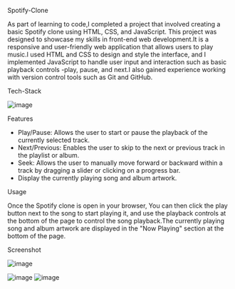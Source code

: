 Spotify-Clone

As part of learning to code,I completed a project that involved creating a basic Spotify clone using HTML, CSS, and JavaScript. This project was designed to showcase my skills in front-end web development.It is a responsive and user-friendly web application that allows users to play music.I used HTML and CSS to design and style the interface, and I implemented JavaScript to handle user input and interaction such as basic playback controls -play, pause, and next.I also gained experience working with version control tools such as Git and GitHub.

Tech-Stack

![image](https://github.com/user-attachments/assets/16a1a982-78d2-4d9b-8c2c-e6ad399b0ad9)


Features

- Play/Pause: Allows the user to start or pause the playback of the currently selected track.
- Next/Previous: Enables the user to skip to the next or previous track in the playlist or album.
- Seek: Allows the user to manually move forward or backward within a track by dragging a slider or clicking on a progress bar.
- Display the currently playing song and album artwork.

Usage

Once the Spotify clone is open in your browser, You can then click the play button next to the song to start playing it, and use the playback controls at the bottom of the page to control the song playback.The currently playing song and album artwork are displayed in the "Now Playing" section at the bottom of the page.

Screenshot

![image](https://github.com/user-attachments/assets/164dc31e-ab06-4eaf-87b1-5bde9d90cbd2)

![image](https://github.com/user-attachments/assets/402d39d5-5d6e-47ca-b8dc-e2958a6d2eac)                               ![image](https://github.com/user-attachments/assets/53ef65de-3994-4a0d-a455-9a23248f5b94)


